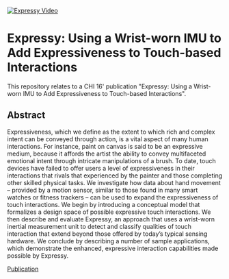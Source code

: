 [![Expressy Video](https://img.youtube.com/vi/AHU7XMV9mQk/0.jpg)](https://www.youtube.com/watch?v=AHU7XMV9mQk)
# Expressy: Using a Wrist-worn IMU to Add Expressiveness to Touch-based Interactions
This repository relates to a CHI 16' publication "Expressy: Using a Wrist-worn IMU to Add Expressiveness to Touch-based Interactions".
## Abstract
Expressiveness, which we define as the extent to which rich and complex intent can be conveyed through action, is a vital aspect of many human interactions. For instance, paint on canvas is said to be an expressive medium, because it affords the artist the ability to convey multifaceted emotional intent through intricate manipulations of a brush. To date, touch devices have failed to offer users a level of expressiveness in their interactions that rivals that experienced by the painter and those completing other skilled physical tasks. We investigate how data about hand movement – provided by a motion sensor, similar to those found in many smart watches or fitness trackers – can be used to expand the expressiveness of touch interactions. We begin by introducing a conceptual model that formalizes a design space of possible expressive touch interactions. We then describe and evaluate Expressy, an approach that uses a wrist-worn inertial measurement unit to detect and classify qualities of touch interaction that extend beyond those offered by today’s typical sensing hardware. We conclude by describing a number of sample applications, which demonstrate the enhanced, expressive interaction capabilities made possible by Expressy.

[Publication](http://dx.doi.org/10.1145/2858036.2858223)
